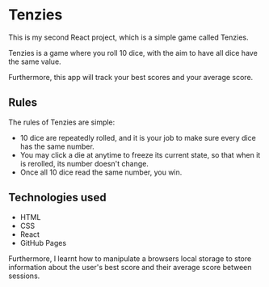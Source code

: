 # Tenzies

This is my second React project, which is a simple game called Tenzies.

Tenzies is a game where you roll 10 dice, with the aim to have all dice have the same value.

Furthermore, this app will track your best scores and your average score.

## Rules
The rules of Tenzies are simple:
- 10 dice are repeatedly rolled, and it is your job to make sure every dice has the same number.
- You may click a die at anytime to freeze its current state, so that when it is rerolled, its number doesn't change.
- Once all 10 dice read the same number, you win.

## Technologies used
- HTML
- CSS
- React
- GitHub Pages

Furthermore, I learnt how to manipulate a browsers local storage to store information about the user's best score and
their average score between sessions.